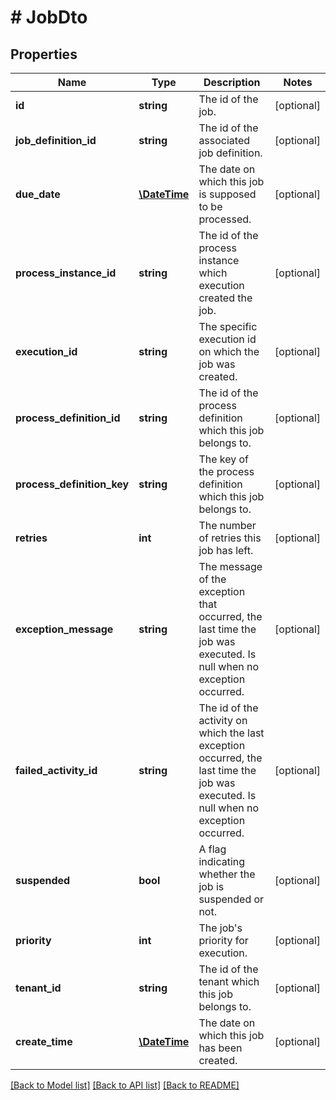 # # JobDto

## Properties

Name | Type | Description | Notes
------------ | ------------- | ------------- | -------------
**id** | **string** | The id of the job. | [optional]
**job_definition_id** | **string** | The id of the associated job definition. | [optional]
**due_date** | [**\DateTime**](\DateTime.md) | The date on which this job is supposed to be processed. | [optional]
**process_instance_id** | **string** | The id of the process instance which execution created the job. | [optional]
**execution_id** | **string** | The specific execution id on which the job was created. | [optional]
**process_definition_id** | **string** | The id of the process definition which this job belongs to. | [optional]
**process_definition_key** | **string** | The key of the process definition which this job belongs to. | [optional]
**retries** | **int** | The number of retries this job has left. | [optional]
**exception_message** | **string** | The message of the exception that occurred, the last time the job was executed. Is null when no exception occurred. | [optional]
**failed_activity_id** | **string** | The id of the activity on which the last exception occurred, the last time the job was executed. Is null when no exception occurred. | [optional]
**suspended** | **bool** | A flag indicating whether the job is suspended or not. | [optional]
**priority** | **int** | The job&#39;s priority for execution. | [optional]
**tenant_id** | **string** | The id of the tenant which this job belongs to. | [optional]
**create_time** | [**\DateTime**](\DateTime.md) | The date on which this job has been created. | [optional]

[[Back to Model list]](../../README.md#models) [[Back to API list]](../../README.md#endpoints) [[Back to README]](../../README.md)
